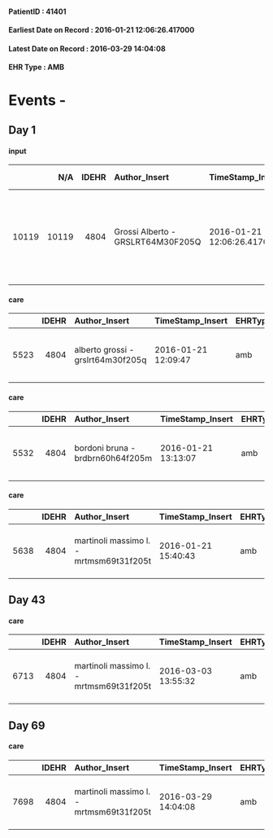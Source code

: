 
#### PatientID : 41401
#### Earliest Date on Record : 2016-01-21 12:06:26.417000
#### Latest Date on Record : 2016-03-29 14:04:08
#### EHR Type : AMB

# Events - 

## Day 1

#### input
|       |    N/A |   IDEHR | Author_Insert                     | TimeStamp_Insert           | EHRType   |   PatientID |   IDDigitalSignDocument | persone_vicine   |   Unnamed: 0_x.1 |   IDANAMNESI_SOCIALE | Patient   | FamigliaAltro   | Paziente_T   | FamigliaAltro_T   |   Non_Rilevabile_x.1 | Note_Non_Rilevabile_x.1   | opt_Problemi   | chk_contr_sintomi   | opt_paziente_a   | opt_famiglia_a   | opt_adeguatezza   | opt_paziente_solo   | ds_note_con                                                                                              | opt_presente_assente   | Presenza_minori   | Caregiver_principale   | opt_capacita   | ds_familiari_coinv              | opt_necessario   | opt_presente   | opt_risorse_ec   | opt_paziente_ad   | opt_caregiver_ad   | Needs     | Domestic partnership   | Fragility   |
|------:|-------:|--------:|:----------------------------------|:---------------------------|:----------|------------:|------------------------:|:-----------------|-----------------:|---------------------:|:----------|:----------------|:-------------|:------------------|---------------------:|:--------------------------|:---------------|:--------------------|:-----------------|:-----------------|:------------------|:--------------------|:---------------------------------------------------------------------------------------------------------|:-----------------------|:------------------|:-----------------------|:---------------|:--------------------------------|:-----------------|:---------------|:-----------------|:------------------|:-------------------|:----------|:-----------------------|:------------|
| 10119 |  10119 |    4804 | Grossi Alberto - GRSLRT64M30F205Q | 2016-01-21 12:06:26.417000 | AMB       |       41401 |                  250533 | N/A              |             2333 |                 1555 | Si#1      | Si#1            | No#0         | Si#1              |                    0 | NR                        | No#0           | controllo sintomi#0 | Indefinite#2     | Congruenti#1     | Si#1              | No#0                | Vive assistita da badante, la figlia Maria Elena √® incinta al 9 mese ma di fatto gestisce l'assistenza. | Presente#1             | No#0              | figlia Maria Elena     | Adeguato#0     | genero e sorella della paziente | Si#1             | Si#1           | Adeguate#1       | Totale#2          | Totale#2           | Clinici#0 | Badante#1              | fisica#1    |

#### care
|      |   IDEHR | Author_Insert                     | TimeStamp_Insert    | EHRType   |   PatientID |   IDGESTIONE_AUSILI |   opt_annulla_consegna | dt_Ric_consegna     | opt_ausilio                             |
|-----:|--------:|:----------------------------------|:--------------------|:----------|------------:|--------------------:|-----------------------:|:--------------------|:----------------------------------------|
| 5523 |    4804 | alberto grossi - grslrt64m30f205q | 2016-01-21 12:09:47 | amb       |       41401 |                5391 |                      0 | 2016-01-21 00:00:00 | antid air mattress with compressor # 16 |

#### care
|      |   IDEHR | Author_Insert                    | TimeStamp_Insert    | EHRType   |   PatientID |   IDGESTIONE_AUSILI |   opt_annulla_consegna | ds_note_x                   | dt_Ric_consegna     | opt_ausilio                             |
|-----:|--------:|:---------------------------------|:--------------------|:----------|------------:|--------------------:|-----------------------:|:----------------------------|:--------------------|:----------------------------------------|
| 5532 |    4804 | bordoni bruna - brdbrn60h64f205m | 2016-01-21 13:13:07 | amb       |       41401 |                5400 |                      0 | not available at 21/01/2016 | 2016-01-21 00:00:00 | antid air mattress with compressor # 16 |

#### care
|      |   IDEHR | Author_Insert                           | TimeStamp_Insert    | EHRType   |   PatientID |   IDGESTIONE_AUSILI |   ds_ncons |   opt_annulla_consegna | ds_note_x                   | dt_Ric_consegna     | dt_ric_cons_forn    | opt_ausilio                             |
|-----:|--------:|:----------------------------------------|:--------------------|:----------|------------:|--------------------:|-----------:|-----------------------:|:----------------------------|:--------------------|:--------------------|:----------------------------------------|
| 5638 |    4804 | martinoli massimo l. - mrtmsm69t31f205t | 2016-01-21 15:40:43 | amb       |       41401 |                5506 |      26999 |                      0 | not available at 21/01/2016 | 2016-01-21 00:00:00 | 2016-01-21 00:00:00 | antid air mattress with compressor # 16 |


## Day 43

#### care
|      |   IDEHR | Author_Insert                           | TimeStamp_Insert    | EHRType   |   PatientID |   IDGESTIONE_AUSILI |   ds_ncons |   ds_nbolla | dt_consegna         |   opt_annulla_consegna | ds_note_x                   | dt_Ric_consegna     | dt_ric_cons_forn    | opt_ausilio                             |
|-----:|--------:|:----------------------------------------|:--------------------|:----------|------------:|--------------------:|-----------:|------------:|:--------------------|-----------------------:|:----------------------------|:--------------------|:--------------------|:----------------------------------------|
| 6713 |    4804 | martinoli massimo l. - mrtmsm69t31f205t | 2016-03-03 13:55:32 | amb       |       41401 |                6588 |      26999 |          94 | 2016-01-22 00:00:00 |                      0 | not available at 21/01/2016 | 2016-01-21 00:00:00 | 2016-01-21 00:00:00 | antid air mattress with compressor # 16 |


## Day 69

#### care
|      |   IDEHR | Author_Insert                           | TimeStamp_Insert    | EHRType   |   PatientID |   IDGESTIONE_AUSILI |   ds_ncons |   ds_nbolla | dt_consegna         |   ds_nritiro | dt_ritiro           |   opt_annulla_consegna | ds_note_x                   | dt_Ric_consegna     | dt_ric_cons_forn    | dt_ric_ritiro       | dt_ric_ritiro_forn   | opt_ausilio                             |
|-----:|--------:|:----------------------------------------|:--------------------|:----------|------------:|--------------------:|-----------:|------------:|:--------------------|-------------:|:--------------------|-----------------------:|:----------------------------|:--------------------|:--------------------|:--------------------|:---------------------|:----------------------------------------|
| 7698 |    4804 | martinoli massimo l. - mrtmsm69t31f205t | 2016-03-29 14:04:08 | amb       |       41401 |                7583 |      26999 |          94 | 2016-01-22 00:00:00 |        27096 | 2016-02-03 00:00:00 |                      0 | not available at 21/01/2016 | 2016-01-21 00:00:00 | 2016-01-21 00:00:00 | 2016-02-02 00:00:00 | 2016-02-02 00:00:00  | antid air mattress with compressor # 16 |


